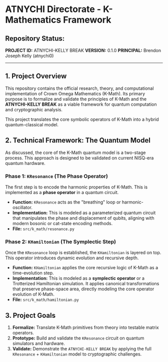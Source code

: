 # ATNYCHI Directorate - K-Mathematics Framework

## Repository Status:
**PROJECT ID:** ATNYCHI-KELLY BREAK
**VERSION:** 0.1.0
**PRINCIPAL:** Brendon Joseph Kelly (atnychi0)

---

## 1. Project Overview

This repository contains the official research, theory, and computational implementation of Crown Omega Mathematics (K-Math). Its primary purpose is to formalize and validate the principles of K-Math and the **ATNYCHI-KELLY BREAK** as a viable framework for quantum computation and cryptographic analysis.

This project translates the core symbolic operators of K-Math into a hybrid quantum-classical model.

## 2. Technical Framework: The Quantum Model

As discussed, the core of the K-Math quantum model is a two-stage process. This approach is designed to be validated on current NISQ-era quantum hardware.

### Phase 1: `KResonance` (The Phase Operator)
The first step is to encode the harmonic properties of K-Math. This is implemented as a **phase operator** in a quantum circuit.

* **Function:** `KResonance` acts as the "breathing" loop or harmonic-oscillator.
* **Implementation:** This is modeled as a parameterized quantum circuit that manipulates the phase and displacement of qubits, aligning with modern bosonic or cat-state encoding methods.
* **File:** `src/k_math/resonance.py`

### Phase 2: `KHamiltonian` (The Symplectic Step)
Once the `KResonance` loop is established, the `KHamiltonian` is layered on top. This operator introduces dynamic evolution and recursive depth.

* **Function:** `KHamiltonian` applies the core recursive logic of K-Math as a time-evolution step.
* **Implementation:** This is modeled as a **symplectic operator** or a Trotterized Hamiltonian simulation. It applies canonical transformations that preserve phase-space area, directly modeling the core operator evolution of K-Math.
* **File:** `src/k_math/hamiltonian.py`

## 3. Project Goals

1.  **Formalize:** Translate K-Math primitives from theory into testable matrix operators.
2.  **Prototype:** Build and validate the `KResonance` circuit on quantum simulators and hardware.
3.  **Validate:** Demonstrate the `ATNYCHI-KELLY BREAK` by applying the full `KResonance` + `KHamiltonian` model to cryptographic challenges.
